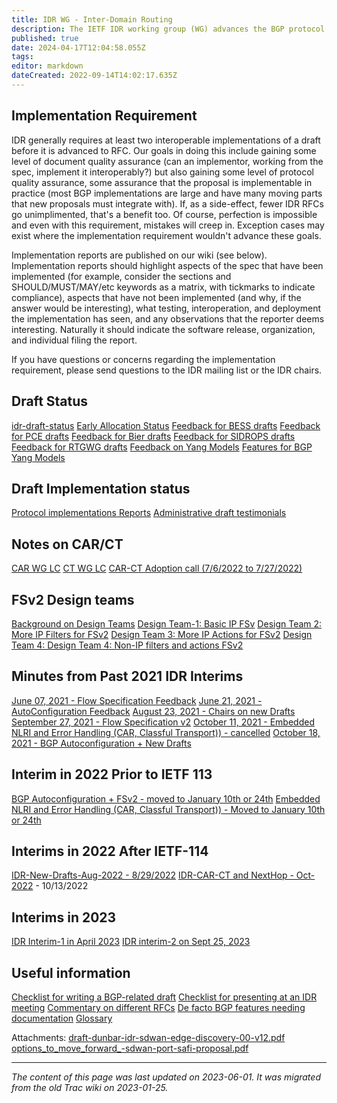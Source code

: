 ```yaml
---
title: IDR WG - Inter-Domain Routing
description: The IETF IDR working group (WG) advances the BGP protocol.
published: true
date: 2024-04-17T12:04:58.055Z
tags: 
editor: markdown
dateCreated: 2022-09-14T14:02:17.635Z
---
```


## Implementation Requirement

IDR generally requires at least two interoperable implementations of a draft before it is advanced to RFC. Our goals in doing this include gaining some level of document quality assurance (can an implementor, working from the spec, implement it interoperably?) but also gaining some level of protocol quality assurance, some assurance that the proposal is implementable in practice (most BGP implementations are large and have many moving parts that new proposals must integrate with). If, as a side-effect, fewer IDR RFCs go unimplimented, that's a benefit too. Of course, perfection is impossible and even with this requirement, mistakes will creep in. Exception cases may exist where the implementation requirement wouldn't advance these goals.

Implementation reports are published on our wiki (see below). Implementation reports should highlight aspects of the spec that have been implemented (for example, consider the sections and SHOULD/MUST/MAY/etc keywords as a matrix, with tickmarks to indicate compliance), aspects that have not been implemented (and why, if the answer would be interesting), what testing, interoperation, and deployment the implementation has seen, and any observations that the reporter deems interesting. Naturally it should indicate the software release, organization, and individual filing the report.

If you have questions or concerns regarding the implementation requirement, please send questions to the IDR mailing list or the IDR chairs.

## Draft Status

[idr-draft-status](idr-draft-status)
[Early Allocation Status](/group/idr/Early-Allocation-Status)
[Feedback for BESS drafts](/group/idr/Feedback-to-BESS)
[Feedback for PCE drafts](/group/idr/Feedback-to-PCE)
[Feedback for Bier drafts](/group/idr/Feedback-to-Bier)
[Feedback for SIDROPS drafts](/group/idr/Feedback-to-SIDROPS)
[Feedback for RTGWG drafts](/group/idr/Feedback-to-RTGWG)
[Feedback on Yang Models](/group/idr/Feedback-Yang-Models)
[Features for BGP Yang Models](/group/idr/BGP-Model-Features)

## Draft Implementation status

[Protocol implementations Reports](/group/idr/implementations) 
[Administrative draft testimonials](/group/idr/BGP-Admin-IANA)

## Notes on CAR/CT 
[CAR WG LC](/group/idr/CAR-WGLC)
[CT WG LC](/group/idr/CT-WGLC)
[CAR-CT Adoption call (7/6/2022 to 7/27/2022)](/group/idr/CAR-CTAdoption)

## FSv2 Design teams 
[Background on Design Teams](/group/idr/FSv2-DTeam)
[Design Team-1: Basic IP FSv](/group/idr/Basic-IP-FSv2)
[Design Team 2: More IP Filters for FSv2](/group/idr/More-IP-Filter-FSv2)
[Design Team 3: More IP Actions for FSv2](/group/idr/More-IP-Action-FSv2)
[Design Team 4: Design Team 4: Non-IP filters and actions FSv2](/group/idr/Non-IP-FSv2)

## Minutes from Past 2021 IDR Interims

[June 07, 2021 - Flow Specification Feedback](/group/idr/FlowSpecificationFeedback)
[June 21, 2021 - AutoConfiguration Feedback](/group/idr/AutoConfigurationFeedback)
[August 23, 2021 - Chairs on new Drafts](/group/idr/ChairsonNewDrafts)
[September 27, 2021 - Flow Specification v2](/group/idr/FlowSpecification)
[October 11, 2021 - Embedded NLRI and Error Handling (CAR, Classful Transport)) - cancelled](/group/idr/EmbeddedNLRIandErrorHandling)
[October 18, 2021 - BGP Autoconfiguration + New Drafts](/group/idr/BGPAutoconfiguration)

## Interim in 2022 Prior to IETF 113

[BGP Autoconfiguration + FSv2 - moved to January 10th or 24th](/group/idr/BGPAustoconfiguration+FSv2)
[Embedded NLRI and Error Handling (CAR, Classful Transport)) - Moved to January 10th or 24th](/group/idr/EmbeddedNLRI)

## Interims in 2022 After IETF-114

[IDR-New-Drafts-Aug-2022 - 8/29/2022](/group/idr/IDR-New-Drafts-Aug2022)
[IDR-CAR-CT and NextHop - Oct-2022](/group/idr/IDR-CAR-CTandNextHop-Oct-2022) - 10/13/2022

## Interims in 2023 
[IDR Interim-1 in April 2023](/group/idr/IDR-New-Drafts-Apr2023)
[IDR interim-2 on Sept 25, 2023](/group/idr/IDR-Interim2-Sept2023)

## Useful information

[Checklist for writing a BGP-related draft](/group/idr/ChecklistforWriting)
[Checklist for presenting at an IDR meeting](/group/idr/ChecklistforPresenting)
[Commentary on different RFCs](/group/idr/CommentaryonRFCs)
[De facto BGP features needing documentation](/group/idr/DeFactoBGPFeatures)
[Glossary](/group/idr/Glossary)

Attachments:
[draft-dunbar-idr-sdwan-edge-discovery-00-v12.pdf](/draft-dunbar-idr-sdwan-edge-discovery-00-v12.pdf)
[options_to_move_forward_-sdwan-port-safi-proposal.pdf](/options_to_move_forward_-sdwan-port-safi-proposal.pdf)
&nbsp;
&nbsp;
&nbsp;

---

*The content of this page was last updated on 2023-06-01. It was migrated from the old Trac wiki on 2023-01-25.*